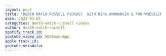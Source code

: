 ```yaml
---
layout: post
title: "DEATH MATCH RUSSELL PODCAST  WITH RING ANNOUNCER & PRO WRESTLING PERSONALITY NADIAH HUNTER CHARISMA"
date: 2021-01-05
categories: death-match-russell videos
author: death-match-russell
spotify_track_id: 
youtube_video_id: RGdBoanoBgo
apple_track_id: 
youtube_metadata: 
---
```

